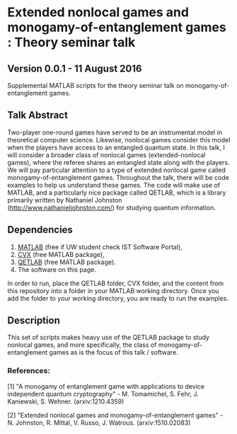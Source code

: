# Extended nonlocal games and monogamy-of-entanglement games : Theory seminar talk
## Version 0.0.1 - 11 August 2016

Supplemental MATLAB scripts for the theory seminar talk on monogamy-of-entanglement games.

## Talk Abstract

Two-player one-round games have served to be an instrumental model in theoretical computer science. 
Likewise, nonlocal games consider this model when the players have access to an entangled quantum state. 
In this talk, I will consider a broader class of nonlocal games (extended-nonlocal games), where the 
referee shares an entangled state along with the players. We will pay particular attention to a type of 
extended nonlocal game called monogamy-of-entanglement games. Throughout the talk, there will be code 
examples to help us understand these games. The code will make use of MATLAB, and a particularly nice 
package called QETLAB, which is a library primarily written by Nathaniel Johnston (http://www.nathanieljohnston.com/) 
for studying quantum information. 

## Dependencies

1. [MATLAB](http://www.mathworks.com/products/matlab/) (free if UW student check IST Software Portal),
2. [CVX](http://cvxr.com/cvx/download/) (free MATLAB package),
3. [QETLAB](http://www.qetlab.com/Main_Page) (free MATLAB package).
4. The software on this page. 

In order to run, place the QETLAB folder, CVX folder, and the content from this repository into a folder in your MATLAB working directory. 
Once you add the folder to your working directory, you are ready to run the examples. 

## Description

This set of scripts makes heavy use of the QETLAB package to study nonlocal games, and more specifically, 
the class of monogamy-of-entanglement games as is the focus of this talk / software. 

### References:

[1] "A monogamy of entanglement game with applications to device independent
      quantum cryptography" - M. Tomamichel, S. Fehr, J. Kaniewski, S. Wehner.
	  (arxiv:1210.4359)

[2] "Extended nonlocal games and monogamy-of-entanglement games" - N. Johnston,
     R. Mittal, V. Russo, J. Watrous. (arxiv:1510.02083)
	 	 